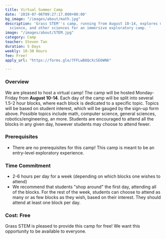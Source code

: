 ```yaml
---
title: Virtual Summer Camp
date: '2019-07-06T09:27:17.000+00:00'
bg_image: "/images/about/math.jpg"
description: 'Grass STEM''s camp, running from August 10-14, explores math, computer
  science, and other sciences for an immersive exploratory camp. '
image: "/images/about/STEM.jpg"
category: Camp
teacher: Steven Tan
duration: 5 Days
weekly: 10-30 Hours
fee: Free!
apply_url: "https://forms.gle/7FFLwB8QcXcSE6WN6"

---
```

### Overview

We are pleased to host a virtual camp! The camp will be hosted Monday-Friday from **August 10-14**. Each day of the camp will be split into several 1.5-2 hour blocks, where each block is dedicated to a specific topic. Topics will be based on student interest, which will be gauged by the sign-up form above. Possible topics include math, computer science, general sciences, robotics/engineering, an more. Students are encouraged to attend all the blocks in any given day, however students may choose to attend fewer.

### Prerequisites

* There are no prerequisites for this camp! This camp is meant to be an entry-level exploratory experience.

### Time Commitment

* 2-6 hours per day for a week (depending on which blocks one wishes to attend)
* We recommend that students "shop around" the first day, attending all of the blocks. For the rest of the week, students can choose to attend as many or as few blocks as they wish, based on their interest. They should attend at least one block per day.

### Cost: Free

Grass STEM is pleased to provide this camp for free! We want this opportunity to be available to everyone.
